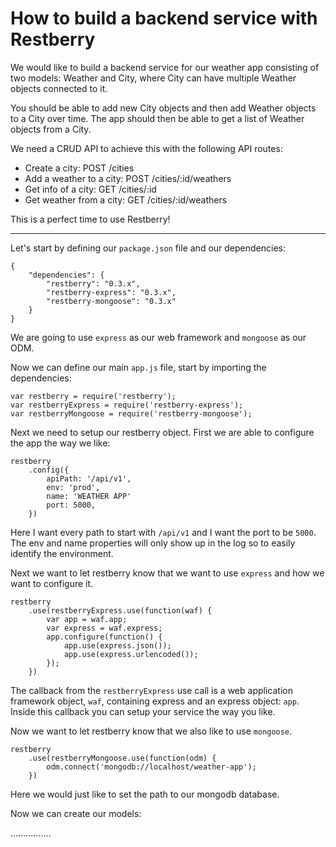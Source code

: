How to build a backend service with Restberry
=============================================

We would like to build a backend service for our weather app consisting of two
models: Weather and City, where City can have multiple Weather objects connected
to it.

You should be able to add new City objects and then add Weather objects to a
City over time. The app should then be able to get a list of Weather objects
from a City.

We need a CRUD API to achieve this with the following API routes:

- Create a city: POST /cities
- Add a weather to a city: POST /cities/:id/weathers
- Get info of a city: GET /cities/:id
- Get weather from a city: GET /cities/:id/weathers

This is a perfect time to use Restberry!

------

Let's start by defining our ``package.json`` file and our dependencies:

```
{
    "dependencies": {
        "restberry": "0.3.x",
        "restberry-express": "0.3.x",
        "restberry-mongoose": "0.3.x"
    }
}
```

We are going to use ``express`` as our web framework and ``mongoose`` as our ODM.

Now we can define our main ``app.js`` file, start by importing the dependencies:

```
var restberry = require('restberry');
var restberryExpress = require('restberry-express');
var restberryMongoose = require('restberry-mongoose');
```

Next we need to setup our restberry object. First we are able to configure the
app the way we like:

```
restberry
    .config({
        apiPath: '/api/v1',
        env: 'prod',
        name: 'WEATHER APP'
        port: 5000,
    })
```

Here I want every path to start with ``/api/v1`` and I want the port to be
``5000``. The env and name properties will only show up in the log so to easily
identify the environment.

Next we want to let restberry know that we want to use ``express`` and how we
want to configure it.

```
restberry
    .use(restberryExpress.use(function(waf) {
        var app = waf.app;
        var express = waf.express;
        app.configure(function() {
            app.use(express.json());
            app.use(express.urlencoded());
        });
    })
```

The callback from the ``restberryExpress`` use call is a web application
framework object, ``waf``, containing express and an express object: ``app``.
Inside this callback you can setup your service the way you like.

Now we want to let restberry know that we also like to use ``mongoose``.

```
restberry
    .use(restberryMongoose.use(function(odm) {
        odm.connect('mongodb://localhost/weather-app');
    })
```

Here we would just like to set the path to our mongodb database.

Now we can create our models:

................
